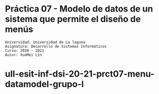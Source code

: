  
# Práctica 07 - Modelo de datos de un sistema que permite el diseño de menús
 
```
Universidad: Universidad de La laguna
Asignatura: Desarrollo de Sistemas Informáticos
Curso: 2020 - 2021
Autor: XueMei Lin
```
# ull-esit-inf-dsi-20-21-prct07-menu-datamodel-grupo-l
